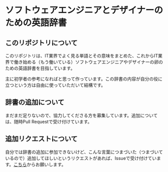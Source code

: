 # ソフトウェアエンジニアとデザイナーのための英語辞書
## このリポジトリについて
このリポジトリは、IT業界でよく見る単語とその意味をまとめた、これからIT業界で働き始める（もう働いている）ソフトウェアエンジニアやデザイナーの卵のための英語辞書を目指しています。

主に初学者の参考になればと思って作っています。この辞書の内容が自分の役に立つという方は自由に使っていただいて結構です。

## 辞書の追加について
まだまだ足りないので、協力してくださる方を募集しています。追加については、随時Pull Requestで受け付けています。

## 追加リクエストについて
自分では辞書の追加に参加できないけど、こんな言葉につまづいた（つまづいているので）追加してほしいというリクエストがあれば、Issueで受け付けています。[こちら](https://github.com/kwaka1208/essential_words_for_engineers_and_designers/issues/new?assignees=&labels=&projects=&template=%E7%94%A8%E8%AA%9E%E3%81%AE%E8%BF%BD%E5%8A%A0%E3%83%AA%E3%82%AF%E3%82%A8%E3%82%B9%E3%83%88.md&title=%E7%94%A8%E8%AA%9E%E8%BF%BD%E5%8A%A0%EF%BC%9A)からお願いします。


